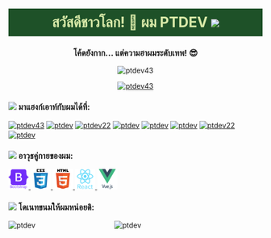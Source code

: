 <h1 align="center" style="background-color: #1E5128; color: #D8E9A8; padding: 10px;">สวัสดีชาวโลก! 👋 ผม PTDEV  <img src="https://media.giphy.com/media/qgQUggAC3Pfv687qPC/giphy.gif" width="40" /></h1>

<h3 align="center">
  โค้ดยังกาก... แต่ความฮาผมระดับเทพ! 😎
</h3>

<p align="center">
  <img src="https://komarev.com/ghpvc/?username=ptdev43&label=Profile%20views&color=0e75b6&style=flat" alt="ptdev43" />
</p>

<p align="center">
  <a href="https://github.com/ryo-ma/github-profile-trophy"><img src="https://github-profile-trophy.vercel.app/?username=ptdev43" alt="ptdev43" /></a>
</p>

<h3 align="left">
  <img src="https://media.giphy.com/media/SWoPKl3EZt8g8/giphy.gif" width="30" />
  มาแฮงก์เอาท์กับผมได้ที่:
</h3>

<p align="left">
<a href="https://codepen.io/ptdev43" target="blank"><img align="center" src="https://raw.githubusercontent.com/rahuldkjain/github-profile-readme-generator/master/src/images/icons/Social/codepen.svg" alt="ptdev43" height="30" width="40" / ></a>
<a href="https://dev.to/ptdev" target="blank"><img align="center" src="https://raw.githubusercontent.com/rahuldkjain/github-profile-readme-generator/master/src/images/icons/Social/devto.svg" alt="ptdev" height="30" width="40" /></a>
<a href="https://twitter.com/ptdev22" target="blank"><img align="center" src=" https://raw.githubusercontent.com/rahuldkjain/github-profile-readme-generator/master/src/images/icons/Social/twitter.svg" alt="ptdev22" height="30" width="40" /></a>
<a href="https://linkedin.com/in/ptdev" target="blank"><img align="center" src="https://raw.githubusercontent.com/rahuldkjain/github-profile-readme-generator/master/src/images/icons/Social/linked-in-alt.svg" alt="ptdev" height="30" width="40" /></a>
<a href="https://codesandbox.io/ptdev" target="blank"><img align="center" src="https://raw.githubusercontent.com/rahuldkjain/github-profile-readme-generator/master/src/images/icons/Social/codesandbox.svg" alt="ptdev" height="30" width="40" /></a>
<a href="https://fb.com/ptdev" target="blank"><img align="center" src=" https://raw.githubusercontent.com/rahuldkjain/github-profile-readme-generator/master/src/images/icons/Social/facebook.svg" alt="ptdev" height="30" width="40" /></a>
<a href="https://instagram.com/ptdev22" target="blank"><img align="center" src="https://raw.githubusercontent.com/rahuldkjain/github-profile-readme-generator/master/src/images/icons/Social/instagram.svg" alt="ptdev22" height="30" width="40" /></a>
<a href="https://www.youtube.com/c/ptdev" target="blank"><img align="center" src="https://raw.githubusercontent.com/rahuldkjain/github-profile-readme-generator/master/src/images/icons/Social/youtube.svg" alt="ptdev" height="30" width="40" /></a>
</p>

<h3 align="left">
  <img src="https://media.giphy.com/media/YnkMcHgNIMW4Yfmjxr/giphy.gif" width="30" />
  อาวุธคู่กายของผม:
</h3>
<p align="left">
  <a href="https://getbootstrap.com" target="_blank" rel="noreferrer"> <img src="https://raw.githubusercontent.com/devicons/devicon/master/icons/bootstrap/bootstrap-plain-wordmark.svg" alt="bootstrap" width="40" height="40"/> </a>
  <a href="https://www.w3schools.com/css/" target="_blank" rel="noreferrer"> <img src="https://raw.githubusercontent.com/devicons/devicon/master/icons/css3/css3-original-wordmark.svg" alt="css3" width="40" height="40"/> </a> 
  <a href="https://www.w3org/html/" target="_blank" rel="noreferrer"> <img src="https://raw.githubusercontent.com/devicons/devicon/master/icons/html5/html5-original-wordmark.svg" alt="html5" width="40" height="40"/> </a> 
  <a href="https://reactjs.org/" target="_blank" rel="noreferrer"> <img src="https://raw.githubusercontent.com/devicons/devicon/master/icons/react/react-original-wordmark.svg" alt="react" width="40" height="40"/> </a> 
  <a href="https://vuejs.org/" target="_blank" rel="noreferrer"> <img src="https://raw.githubusercontent.com/devicons/devicon/master/icons/vuejs/vuejs-original-wordmark.svg" alt="vuejs" width="40" height="40"/> </a>
</p>

<h3 align="left">
  <img src="https://media.giphy.com/media/3o7TKSjRrfIPjeN240/giphy.gif" width="30" />
  โดเนทขนมให้ผมหน่อยดิ:
</h3>
<p>
  <a href="https://www.buymeacoffee.com/ptdev"> <img align="left" src="https://cdn.buymeacoffee.com/buttons/v2/default-yellow.png" height="50" width="210" alt="ptdev" /></a>
  <a href="https://ko-fi.com/ptdev"> <img align="left" src="https://cdn.ko-fi.com/cdn/kofi3.png?v=3" height="50" width="210" alt="ptdev" /></a>
</p>

